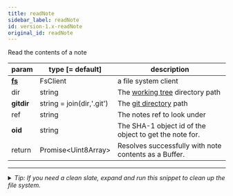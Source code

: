 ```yaml
---
title: readNote
sidebar_label: readNote
id: version-1.x-readNote
original_id: readNote
---
```


Read the contents of a note

| param          | type [= default]          | description                                            |
| -------------- | ------------------------- | ------------------------------------------------------ |
| [**fs**](./fs) | FsClient                  | a file system client                                   |
| dir            | string                    | The [working tree](dir-vs-gitdir.md) directory path    |
| **gitdir**     | string = join(dir,'.git') | The [git directory](dir-vs-gitdir.md) path             |
| ref            | string                    | The notes ref to look under                            |
| **oid**        | string                    | The SHA-1 object id of the object to get the note for. |
| return         | Promise\<Uint8Array\>     | Resolves successfully with note contents as a Buffer.  |


---

<details>
<summary><i>Tip: If you need a clean slate, expand and run this snippet to clean up the file system.</i></summary>

```js live
window.fs = new LightningFS('fs', { wipe: true })
window.pfs = window.fs.promises
console.log('done')
```
</details>

<script>
(function rewriteEditLink() {
  const el = document.querySelector('a.edit-page-link.button');
  if (el) {
    el.href = 'https://github.com/isomorphic-git/isomorphic-git/edit/main/src/api/readNote.js';
  }
})();
</script>